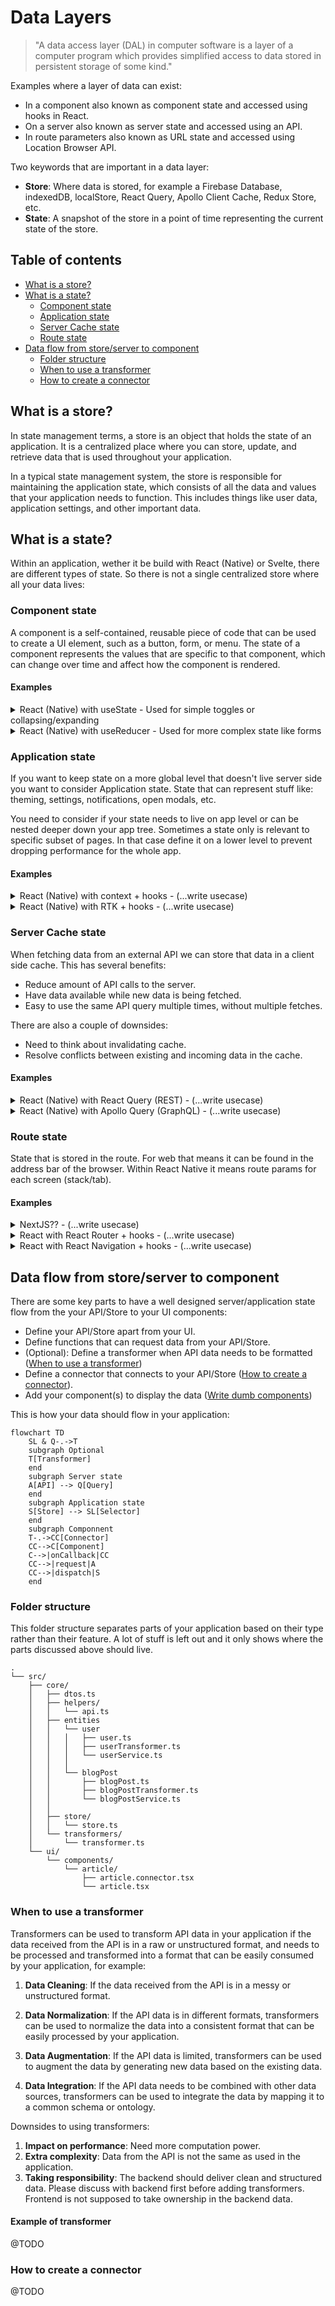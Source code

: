 # Data Layers
> "A data access layer (DAL) in computer software is a layer of a computer program which provides simplified access to data stored in persistent storage of some kind."

Examples where a layer of data can exist:
- In a component also known as component state and accessed using hooks in React.
- On a server also known as server state and accessed using an API.
- In route parameters also known as URL state and accessed using Location Browser API.

Two keywords that are important in a data layer:
- __Store__: Where data is stored, for example a Firebase Database, indexedDB, localStore, React Query, Apollo Client Cache, Redux Store, etc.
- __State__: A snapshot of the store in a point of time representing the current state of the store.

## Table of contents
- [What is a store?](#what-is-a-store)
- [What is a state?](#what-is-a-state)
  - [Component state](#component-state)
  - [Application state](#application-state)
  - [Server Cache state](#server-cache-state)
  - [Route state](#what-is-a-store)
- [Data flow from store/server to component](#data-flow-from-storeserver-to-component)
  - [Folder structure](#folder-structure)
  - [When to use a transformer](#when-to-use-a-transformer)
  - [How to create a connector](#how-to-create-a-connector)

## What is a store?
In state management terms, a store is an object that holds the state of an application. It is a centralized place where you can store, update, and retrieve data that is used throughout your application.

In a typical state management system, the store is responsible for maintaining the application state, which consists of all the data and values that your application needs to function. This includes things like user data, application settings, and other important data.

## What is a state?
Within an application, wether it be build with React (Native) or Svelte, there are different types of state. So there is not a single centralized store where all your data lives:

### Component state
A component is a self-contained, reusable piece of code that can be used to create a UI element, such as a button, form, or menu. The state of a component represents the values that are specific to that component, which can change over time and affect how the component is rendered.

#### Examples

<details>
<summary>React (Native) with useState - Used for simple toggles or collapsing/expanding</summary>

```jsx
import React from "react";
import { Switch } from "react-native";

const Toggle: React.FC = () => {
    const [toggled, setToggled] = React.useState(false);

    return <Switch onValueChange={() => setToggled(!toggled)}  />;
};

export default Toggle;
```
</details>

<details>
<summary>React (Native) with useReducer - Used for more complex state like forms</summary>

```tsx
import React from "react";
import { Button, Switch, Text, TextInput } from "react-native";
import { TouchableOpacity } from "react-native-gesture-handler";

type SleepPosition = "belly-first" | "left-side" | "right-side";

type ActionResetForm = {
  type: "RESET_FORM";
};
type ActionSetEmailAddress = {
  type: "SET_EMAIL_ADDRESS";
  payload: string;
};
type ActionSetReceivingAnnoyingMarketingEmails = {
  type: "SET_RECEIVING_ANNOYING_MARKETING_EMAILS";
  payload: boolean;
};
type ActionSetSleepPosition = {
  type: "SET_SLEEP_POSITION";
  payload: SleepPosition;
};

type Action =
  | ActionResetForm
  | ActionSetEmailAddress
  | ActionSetReceivingAnnoyingMarketingEmails
  | ActionSetSleepPosition;

type State = {
  emailAddress: string;
  receiveAnnoyingMarketingEmails: boolean;
  sleepPosition: SleepPosition;
};

const defaultState: State = {
  emailAddress: "",
  receiveAnnoyingMarketingEmails: false,
  sleepPosition: "belly-first",
};

const reducer = (state: State, action: Action) => {
  switch (action.type) {
    case "RESET_FORM": {
      return defaultState;
    }
    case "SET_EMAIL_ADDRESS": {
      return {
        ...state,
        emailAddress: action.payload,
      };
    }
    case "SET_RECEIVING_ANNOYING_MARKETING_EMAILS": {
      return {
        ...state,
        receiveAnnoyingMarketingEmails: action.payload,
      };
    }
    case "SET_SLEEP_POSITION": {
      return {
        ...state,
        sleepPosition: action.payload,
      };
    }
    default: {
      throw new Error(`Action type not supported`);
    }
  }
};

const NewsLetterSubscribe: React.FC = () => {
  const [state, dispatch] = React.useReducer(reducer, defaultState);

  return (
    <>
      <Switch
        onValueChange={(toggled) =>
          dispatch({
            type: "SET_RECEIVING_ANNOYING_MARKETING_EMAILS",
            payload: toggled,
          })
        }
      />
      <TouchableOpacity
        style={state.sleepPosition === "belly-first" && styles.active}
        onPress={() =>
          dispatch({ type: "SET_SLEEP_POSITION", payload: "belly-first" })
        }
      >
        <Text>Belly first</Text>
      </TouchableOpacity>
      <TouchableOpacity
        style={state.sleepPosition === "left-side" && styles.active}
        onPress={() =>
          dispatch({ type: "SET_SLEEP_POSITION", payload: "left-side" })
        }
      >
        <Text>Left side</Text>
      </TouchableOpacity>
      <TouchableOpacity
        style={state.sleepPosition === "right-side" && styles.active}
        onPress={() =>
          dispatch({ type: "SET_SLEEP_POSITION", payload: "right-side" })
        }
      >
        <Text>Right side</Text>
      </TouchableOpacity>
      <TextInput
        placeholder="Email-Address"
        onChangeText={(text) =>
          dispatch({ type: "SET_EMAIL_ADDRESS", payload: text })
        }
      />
      <Button
        onPress={() => dispatch({ type: "RESET_FORM" })}
        title="Reset form"
      />
    </>
  );
};

export default NewsLetterSubscribe;
```
</details>

### Application state
If you want to keep state on a more global level that doesn't live server side you want to consider Application state. State that can represent stuff like: theming, settings, notifications, open modals, etc.

You need to consider if your state needs to live on app level or can be nested deeper down your app tree. Sometimes a state only is relevant to specific subset of pages. In that case define it on a lower level to prevent dropping performance for the whole app.

#### Examples

<details>
<summary>React (Native) with context + hooks - (...write usecase)</summary>
</details>

<details>
<summary>React (Native) with RTK + hooks - (...write usecase)</summary>
</details>


### Server Cache state
When fetching data from an external API we can store that data in a client side cache. This has several benefits:
- Reduce amount of API calls to the server.
- Have data available while new data is being fetched.
- Easy to use the same API query multiple times, without multiple fetches.

There are also a couple of downsides:
- Need to think about invalidating cache.
- Resolve conflicts between existing and incoming data in the cache.

#### Examples

<details>
<summary>React (Native) with React Query (REST) - (...write usecase)</summary>
</details>

<details>
<summary>React (Native) with Apollo Query (GraphQL) - (...write usecase)</summary>
</details>

### Route state
State that is stored in the route. For web that means it can be found in the address bar of the browser. Within React Native it means route params for each screen (stack/tab).

#### Examples

<details>
<summary>NextJS??  - (...write usecase)</summary>
</details>

<details>
<summary>React with React Router + hooks  - (...write usecase)</summary>
</details>

<details>
<summary>React with React Navigation + hooks  - (...write usecase)</summary>
</details>


## Data flow from store/server to component
There are some key parts to have a well designed server/application state flow from the your API/Store to your UI components:
- Define your API/Store apart from your UI.
- Define functions that can request data from your API/Store.
- (Optional): Define a transformer when API data needs to be formatted ([When to use a transformer](#when-to-use-a-transformer))
- Define a connector that connects to your API/Store ([How to create a connector](#how-to-create-a-connector)).
- Add your component(s) to display the data ([Write dumb components](https://github.com/wearetriple/web-defaults/blob/main/components.md#what-is-dumb-component))

This is how your data should flow in your application:

```mermaid
flowchart TD
    SL & Q-.->T
    subgraph Optional
    T[Transformer]
    end
    subgraph Server state
    A[API] --> Q[Query]
    end
    subgraph Application state
    S[Store] --> SL[Selector]
    end
    subgraph Componnent
    T-.->CC[Connector]
    CC-->C[Component]
    C-->|onCallback|CC
    CC-->|request|A
    CC-->|dispatch|S
    end
```

### Folder structure
This folder structure separates parts of your application based on their type rather than their feature. A lot of stuff is left out and it only shows where the parts discussed above should live.
```
.
└── src/
    ├── core/
    │   ├── dtos.ts
    │   ├── helpers/
    │   │   └── api.ts
    │   ├── entities
    │   │   └── user
    │   │   │   ├── user.ts
    │   │   │   ├── userTransformer.ts
    │   │   │   └── userService.ts
    │   │   │
    │   │   └── blogPost
    │   │       ├── blogPost.ts
    │   │       ├── blogPostTransformer.ts
    │   │       └── blogPostService.ts
    │   │ 
    │   ├── store/
    │   │   └── store.ts
    │   └── transformers/
    │       └── transformer.ts
    └── ui/
        └── components/
            └── article/
                ├── article.connector.tsx
                └── article.tsx
```


### When to use a transformer
Transformers can be used to transform API data in your application if the data received from the API is in a raw or unstructured format, and needs to be processed and transformed into a format that can be easily consumed by your application, for example:

1. <b>Data Cleaning</b>: If the data received from the API is in a messy or unstructured format.

2. <b>Data Normalization</b>: If the API data is in different formats, transformers can be used to normalize the data into a consistent format that can be easily processed by your application.

3. <b>Data Augmentation</b>: If the API data is limited, transformers can be used to augment the data by generating new data based on the existing data.

4. <b>Data Integration</b>: If the API data needs to be combined with other data sources, transformers can be used to integrate the data by mapping it to a common schema or ontology.

Downsides to using transformers:
1. <b>Impact on performance</b>: Need more computation power.
2. <b>Extra complexity</b>: Data from the API is not the same as used in the application.
3. <b>Taking responsibility</b>: The backend should deliver clean and structured data. Please discuss with backend first before adding transformers. Frontend is not supposed to take ownership in the backend data.


#### Example of transformer
@TODO

### How to create a connector
@TODO
